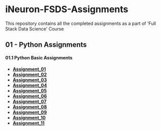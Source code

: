 # iNeuron-FSDS-Assignments
This repository contains all the completed assignments as a part of 'Full Stack Data Science' Course

## 01 - Python Assignments

#### 01.1 Python Basic Assignments

- **[Assignment_01](https://github.com/thejas110/iNeuron-FSDS-Assignments/blob/master/01_Python_Basic_Assignments/01_Python_Basic_Assignment_1_ThejasN_29-Dec-21.ipynb)**
- **[Assignment_02](https://github.com/thejas110/iNeuron-FSDS-Assignments/blob/master/01_Python_Basic_Assignments/02_Python_Basic_Assignment_2_ThejasN_14-Feb-22.ipynb)**
- **[Assignment_03](https://github.com/thejas110/iNeuron-FSDS-Assignments/blob/master/01_Python_Basic_Assignments/03_Python_Basic_Assignment_3_ThejasN_15-Feb-22.ipynb)**
- **[Assignment_04](https://github.com/thejas110/iNeuron-FSDS-Assignments/blob/master/01_Python_Basic_Assignments/04_Python_Basic_Assignment_4_ThejasN_15-Feb-22.ipynb)**
- **[Assignment_05](https://github.com/thejas110/iNeuron-FSDS-Assignments/blob/master/01_Python_Basic_Assignments/05_Python_Basic_Assignment_5_ThejasN_15-Feb-22.ipynb)**
- **[Assignment_06](https://github.com/thejas110/iNeuron-FSDS-Assignments/blob/master/01_Python_Basic_Assignments/06_Python_Basic_Assignment_6_ThejasN_15-Feb-22.ipynb)**
- **[Assignment_07](https://github.com/thejas110/iNeuron-FSDS-Assignments/blob/master/01_Python_Basic_Assignments/07_Python_Basic_Assignment_7_ThejasN_17-Feb-22.ipynb)**
- **[Assignment_08](https://github.com/thejas110/iNeuron-FSDS-Assignments/blob/master/01_Python_Basic_Assignments/08_Python_Basic_Assignment_8_ThejasN_17-Feb-22.ipynb)**
- **[Assignment_09](https://github.com/thejas110/iNeuron-FSDS-Assignments/blob/master/01_Python_Basic_Assignments/09_Python_Basic_Assignment_9_ThejasN_18-Feb-22.ipynb)**
- **[Assignment_10](https://github.com/thejas110/iNeuron-FSDS-Assignments/blob/master/01_Python_Basic_Assignments/10_Python_Basic_Assignment_10_ThejasN_19-Feb-22.ipynb)**
- **[Assignment_11](https://github.com/thejas110/iNeuron-FSDS-Assignments/blob/master/01_Python_Basic_Assignments/11_Python_Basic_Assignment_11_ThejasN_21-Feb-22.ipynb)**
